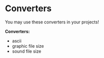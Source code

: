 # Converters

You may use these converters in your projects!

**Converters:**
- ascii
- graphic file size
- sound file size
